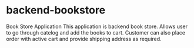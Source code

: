 # backend-bookstore
Book Store Application
This application is backend book store. Allows user to go through catelog and add the books to cart. Customer can also place order with active cart and provide shipping address as required.
